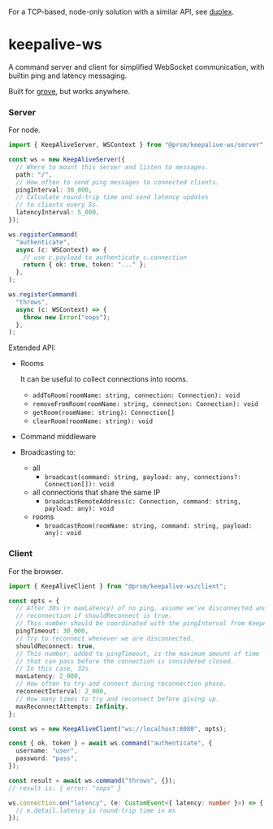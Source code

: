 For a TCP-based, node-only solution with a similar API, see [duplex](https://github.com/node-prism/duplex).

# keepalive-ws

A command server and client for simplified WebSocket communication, with builtin ping and latency messaging.

Built for [grove](https://github.com/node-prism/grove), but works anywhere.

### Server

For node.

```typescript
import { KeepAliveServer, WSContext } from "@prsm/keepalive-ws/server";

const ws = new KeepAliveServer({
  // Where to mount this server and listen to messages.
  path: "/",
  // How often to send ping messages to connected clients.
  pingInterval: 30_000,
  // Calculate round-trip time and send latency updates
  // to clients every 5s.
  latencyInterval: 5_000,
});

ws.registerCommand(
  "authenticate",
  async (c: WSContext) => {
    // use c.payload to authenticate c.connection
    return { ok: true, token: "..." };
  },
);

ws.registerCommand(
  "throws",
  async (c: WSContext) => {
    throw new Error("oops");
  },
);
```

Extended API:

- Rooms

  It can be useful to collect connections into rooms.

  - `addToRoom(roomName: string, connection: Connection): void`
  - `removeFromRoom(roomName: string, connection: Connection): void`
  - `getRoom(roomName: string): Connection[]`
  - `clearRoom(roomName: string): void`
- Command middleware
- Broadcasting to:
  - all
    - `broadcast(command: string, payload: any, connections?: Connection[]): void`
  - all connections that share the same IP
    - `broadcastRemoteAddress(c: Connection, command: string, payload: any): void`
  - rooms
    - `broadcastRoom(roomName: string, command: string, payload: any): void`

### Client

For the browser.

```typescript
import { KeepAliveClient } from "@prsm/keepalive-ws/client";

const opts = {
  // After 30s (+ maxLatency) of no ping, assume we've disconnected and attempt a
  // reconnection if shouldReconnect is true.
  // This number should be coordinated with the pingInterval from KeepAliveServer.
  pingTimeout: 30_000,
  // Try to reconnect whenever we are disconnected.
  shouldReconnect: true,
  // This number, added to pingTimeout, is the maximum amount of time
  // that can pass before the connection is considered closed.
  // In this case, 32s.
  maxLatency: 2_000,
  // How often to try and connect during reconnection phase.
  reconnectInterval: 2_000,
  // How many times to try and reconnect before giving up.
  maxReconnectAttempts: Infinity,
};

const ws = new KeepAliveClient("ws://localhost:8080", opts);

const { ok, token } = await ws.command("authenticate", {
  username: "user",
  password: "pass",
});

const result = await ws.command("throws", {});
// result is: { error: "oops" }

ws.connection.on("latency", (e: CustomEvent<{ latency: number }>) => {
  // e.detail.latency is round-trip time in ms
});
```

